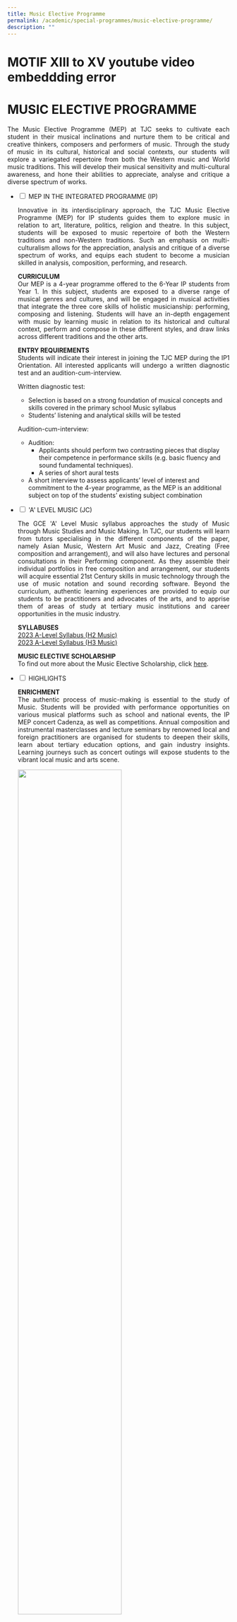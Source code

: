 ```yaml
---
title: Music Elective Programme
permalink: /academic/special-programmes/music-elective-programme/
description: ""
---
```

# MOTIF XIII to XV youtube video embeddding error
# MUSIC ELECTIVE PROGRAMME

<p style="text-align: justify;">The Music Elective Programme (MEP) at TJC seeks to cultivate each student in their musical inclinations and nurture them to be critical and creative thinkers, composers and performers of music. Through the study of music in its cultural, historical and social contexts, our students will explore a variegated repertoire from both the Western music and World music traditions. This will develop their musical sensitivity and multi-cultural awareness, and hone their abilities to appreciate, analyse and critique a diverse spectrum of works.</p>

<ul class="jekyllcodex_accordion">
  <li>
    <input type="checkbox" id="accordion1">
    <label for="accordion1">MEP IN THE INTEGRATED PROGRAMME (IP)</label>
    <div>
			<p style="text-align: justify;">Innovative in its interdisciplinary approach, the TJC Music Elective Programme (MEP) for IP students guides them to explore music in relation to art, literature, politics, religion and theatre. In this subject, students will be exposed to music repertoire of both the Western traditions and non-Western traditions. Such an emphasis on multi-culturalism allows for the appreciation, analysis and critique of a diverse spectrum of works, and equips each student to become a musician skilled in analysis, composition, performing, and research.</p>
			<p style="text-align: justify;"><b>CURRICULUM</b><br>Our MEP is a 4-year programme offered to the 6-Year IP students from Year 1. In this subject, students are exposed to a diverse range of musical genres and cultures, and will be engaged in musical activities that integrate the three core skills of holistic musicianship: performing, composing and listening. Students will have an in-depth engagement with music by learning music in relation to its historical and cultural context, perform and compose in these different styles, and draw links across different traditions and the other arts.</p>
			<p style="text-align: justify;"><b>ENTRY REQUIREMENTS</b><br>Students will indicate their interest in joining the TJC MEP during the IP1 Orientation. All interested applicants will undergo a written diagnostic test and an audition-cum-interview. </p>
			<p style="text-align: justify;">Written diagnostic test:<br><ul>
			<li>Selection is based on a strong foundation of musical concepts and skills covered in the primary school Music syllabus</li>
			<li>Students’ listening and analytical skills will be tested</li>
			</ul>
			</p>
			<p style="text-align: justify;">Audition-cum-interview:<br><ul>
			<li>Audition:
				   <ul>
			       <li>Applicants should perform two contrasting pieces that display their competence in performance skills (e.g. basic fluency and sound fundamental techniques).</li>
			       <li>A series of short aural tests</li>
			    </ul>
		</li>
			<li>A short interview to assess applicants’ level of interest and commitment to the 4-year programme, as the MEP is an additional subject on top of the students’ existing subject combination</li>
			</ul>
			</p>
    </div>
	</li> 
  <li>
    <input type="checkbox" id="accordion2">
    <label for="accordion2">'A' LEVEL MUSIC (JC)</label>
    <div>
			<p style="text-align: justify;">The GCE 'A' Level Music syllabus approaches the study of Music through Music Studies and Music Making. In TJC, our students will learn from tutors specialising in the different components of the paper, namely Asian Music, Western Art Music and Jazz, Creating (Free composition and arrangement), and will also have lectures and personal consultations in their Performing component. As they assemble their individual portfolios in free composition and arrangement, our students will acquire essential 21st Century skills in music technology through the use of music notation and sound recording software. Beyond the curriculum, authentic learning experiences are provided to equip our students to be practitioners and advocates of the arts, and to apprise them of areas of study at tertiary music institutions and career opportunities in the music industry.</p>
			<p style="text-align: justify;"><b>SYLLABUSES</b><br><a href="/files/Academic/Music%20Elective%20Programme/9753_y23_sy.pdf" target="_blank">2023 A-Level Syllabus (H2 Music)</a><br><a href="/files/Academic/Music%20Elective%20Programme/9819_y23_sy.pdf" target="_blank">2023 A-Level Syllabus (H3 Music)</a></p>
			<p style="text-align: justify;"><b>MUSIC ELECTIVE SCHOLARSHIP
</b><br>To find out more about the Music Elective Scholarship, click <a href="https://www.moe.gov.sg/financial-matters/awards-scholarships/programme-scholarships-pre-u" target="_blank">here</a>.</p>
    </div>
	</li> 
  <li>
    <input type="checkbox" id="accordion3">
    <label for="accordion3">HIGHLIGHTS</label>
    <div>
			<p style="text-align: justify;"><b>ENRICHMENT</b><br>The authentic process of music-making is essential to the study of Music. Students will be provided with performance opportunities on various musical platforms such as school and national events, the IP MEP concert Cadenza, as well as competitions. Annual composition and instrumental masterclasses and lecture seminars by renowned local and foreign practitioners are organised for students to deepen their skills, learn about tertiary education options, and gain industry insights. Learning journeys such as concert outings will expose students to the vibrant local music and arts scene.</p>
			<img src="/images/Academic/Special%20programmes/Music%20Elective%20Programme/IP2%20Gamelan%20Workshop%202020.jpg" style="width:70%">
			<center><b>Gamelan Workshop for our IP MEP students</b></center>
			<img src="/images/Academic/Special%20programmes/Music%20Elective%20Programme/Cadenza%20I%202020%20Picture%20filming.jpg" style="width:70%">
			<center><b>TJC IP MEP Concert Cadenza I</b></center>
			<p style="text-align: justify;"><b>MOTIF XIII to XV</b><br>Undaunted by restrictions on live performances caused by the COVID-19 pandemic, we premiered the 13th, 14th,and 15th installments of the TJC MEP MOTIF series virtually. In our most recent edition (2022), the JC2 MEP students put together an online concert featuring performances on the piano, viola, double bass and voice across an eclectic repertoire of works by composers such as Mozart, Schumann, Messiaen and Takemitsu. Our JC1s also performed their own arrangement of anime and video game music. Please view this concert on the following YouTube <a href="https://www.youtube.com/watch?v=tPlss_Zc_U0" target="_blank"> link</a>.</p>
			<iframe width="560" height="315" src="https://www.youtube.com/embed/tPlss_Zc_U0" title="MOTIF XV - TJC MEP Showcase 2022" frameborder="0" allow="accelerometer; autoplay; clipboard-write; encrypted-media; gyroscope; picture-in-picture" allowfullscreen></iframe>
			<p style="text-align: justify;"><b>MOTIF XII</b><br>The 12th edition of the annual TJC MEP MOTIF showcase featured current students and alumni coming together for an evening of music making and performance. Held at the Esplanade Recital Studio, the concert featured performances from our JC2 students, while students from the other levels and alumni collaborated to present a diverse range of performances. These included the world premieres of Escape for Wind Quintet, written by MEP alumnus Marcus Ong, as well as that of Kitchen Nightmares, an original theatrical piece conceptualised and conceived by our 2019 batch of JC1 MEP students. The evening marked the successes of TJC MEP past and present, while looking forward to future musical achievements.</p>
			<table>
<thead>
  <tr>
    <th></th>
    <th></th>
  </tr>
</thead>
<tbody>
  <tr>
    <td><img src="/images/Academic/Special%20programmes/Music%20Elective%20Programme/Motif%20XII%202019%20full%20picture.jpg" style="width:100%"></td>
		 <td><img src="/images/Academic/Special%20programmes/Music%20Elective%20Programme/Motif%20XII%202019%20Performance%20Peizhen.jpg" style="width:100%"></td>
  </tr>
</tbody>
</table>
			<center>Our MEP maestros in action</center>
			<p style="text-align: justify;"><b>VIVACE PIANO ENSEMBLE COMPETITION</b><br>The JC1 MEP cohort took part in the 10th installment of Vivace in 2019, an inter-school piano ensemble competition organised by National Junior College. Of the five piano duos presented, two won the Silver award while one emerged with a Gold with Commendation award, placing among the top 6 duos from across the country. In preparation for the competition, the duos were coached by TJC MEP alumnus Bertram Wee, a graduate of the Royal College of Music. Through this experience, the participants gained a newfound appreciation for contemporary piano duet repertoire, while expanding their range of performing skills, particularly in a collaborative setting.</p>
			<img src="/images/Academic/Special%20programmes/Music%20Elective%20Programme/Vivace%202019%20pic.jpg" style="width:70%">
			<center>Our award-winning piano duos</center>
			<p style="text-align: justify;"><b>TAIWAN CULTURAL IMMERSION TRIP 2019</b><br>One of the key highlights of our Music Elective Programme is the biennial overseas immersion trip for our students to learn about the impact of music in other parts of the world. In Taiwan, our IP3 to JC2 MEP students broadened their musical horizons through attending a series of workshops at the Taipei National University of the Arts. These focused on various aspects of musical study - traditional Taiwanese musical genres (Nanguan and Beiguan), contemporary music performance and creative composition. This was complemented by a visit to National Taiwan College of Performing Arts, where they observed the local students in action during rehearsals for Peking Opera and Hakka Opera. The students gained a fresh cultural perspective and deeper appreciation for the arts beyond the local context.</p>
						<table>
<thead>
  <tr>
    <th></th>
    <th></th>
  </tr>
</thead>
<tbody>
  <tr>
    <td><img src="/images/Academic/Special%20programmes/Music%20Elective%20Programme/MEP%20Immersion%20Trip%202019%20Group%20photo.jpg" style="width:100%"></td>
		 <td><img src="/images/Academic/Special%20programmes/Music%20Elective%20Programme/MEP%20Immersion%20Trip%202019.jpg" style="width:100%"></td>
  </tr>
</tbody>
</table>
			<center>Our students deepening their learning in Taiwan</center>
    </div>
	</li> 
	  <li>
    <input type="checkbox" id="accordion4">
    <label for="accordion4">DISTINGUISHED ALUMNI</label>
    <div>
			<b>EMILY KOH</b>
			<img src="/images/Academic/Special%20programmes/Music%20Elective%20Programme/Emily%20Koh%20Distinguished%20Alumni.png" style="width:100%">
			<p style="text-align: justify;"> UPLOAD PHOTO SLIDE TO GOOGLE SLIDES</p>
    </div>
	</li> 	
	</ul>